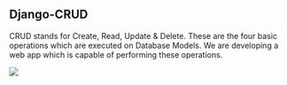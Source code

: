 ## Django-CRUD
CRUD stands for Create, Read, Update & Delete. These are the four basic operations which are executed on Database Models. We are developing a web app which is capable of performing these operations.

<img src="[https://www.tutorialspoint.com/assets/questions/media/426142-1668760872.png](https://drive.google.com/file/d/1wxyIs3ZM7VuGqbL2879u8yZHR8MGIc1k/view?usp=drive_link)">
